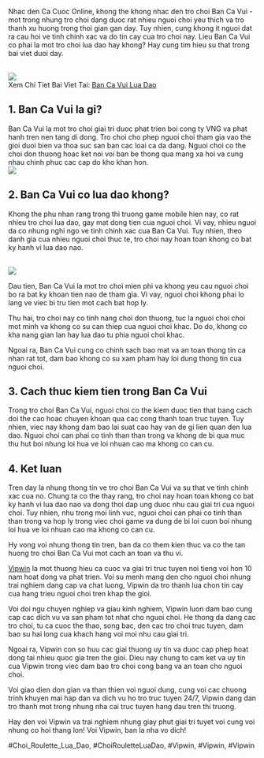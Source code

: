 <p>Nhac den Ca Cuoc Online, khong the khong nhac den tro choi Ban Ca Vui - mot trong nhung tro choi dang duoc rat nhieu nguoi choi yeu thich va tro thanh xu huong trong thoi gian gan day. Tuy nhien, cung khong it nguoi dat ra cau hoi ve tinh chinh xac va do tin cay cua tro choi nay. Lieu Ban Ca Vui co phai la mot tro choi lua dao hay khong? Hay cung tim hieu su that trong bai viet duoi day.</p><br><img src="https://vipwin1.net/wp-content/uploads/2025/02/ban-ca-vui-lua-dao.jpg"></br>
Xem Chi Tiet Bai Viet Tai: <a href="https://vipwin1.net/ban-ca-vui-lua-dao/">Ban Ca Vui Lua Dao</a><h2>1. Ban Ca Vui la gi?</h2><p>Ban Ca Vui la mot tro choi giai tri duoc phat trien boi cong ty VNG va phat hanh tren nen tang di dong. Tro choi cho phep nguoi choi tham gia vao the gioi duoi bien va thoa suc san ban cac loai ca da dang. Nguoi choi co the choi don thuong hoac ket noi voi ban be thong qua mang xa hoi va cung nhau chinh phuc cac cap do kho khan hon.<br><img src="https://vipwin1.net/wp-content/uploads/2025/02/ban-ca-vui-lua-dao-nen-phong-tranh.jpg"></br><h2>2. Ban Ca Vui co lua dao khong?</h2><p>Khong the phu nhan rang trong thi truong game mobile hien nay, co rat nhieu tro choi lua dao, gay mat dong tien cua nguoi choi. Vi vay, nhieu nguoi da co nhung nghi ngo ve tinh chinh xac cua Ban Ca Vui. Tuy nhien, theo danh gia cua nhieu nguoi choi thuc te, tro choi nay hoan toan khong co bat ky hanh vi lua dao nao.</p><br><img src="https://vipwin1.net/wp-content/uploads/2025/02/he-luy-to-lon-khi-tham-gia-ban-ca-vui-lua-dao.jpg"></br><p>Dau tien, Ban Ca Vui la mot tro choi mien phi va khong yeu cau nguoi choi bo ra bat ky khoan tien nao de tham gia. Vi vay, nguoi choi khong phai lo lang ve viec bi tru tien mot cach bat hop ly.<p>Thu hai, tro choi nay co tinh nang choi don thuong, tuc la nguoi choi choi mot minh va khong co su can thiep cua nguoi choi khac. Do do, khong co kha nang gian lan hay lua dao tu phia nguoi choi khac.</p><p>Ngoai ra, Ban Ca Vui cung co chinh sach bao mat va an toan thong tin ca nhan rat tot, dam bao khong co su xam pham hay loi dung thong tin cua nguoi choi.<h2>3. Cach thuc kiem tien trong Ban Ca Vui</h2><p>Trong tro choi Ban Ca Vui, nguoi choi co the kiem duoc tien that bang cach doi the cao hoac chuyen khoan qua cac cong thanh toan truc tuyen. Tuy nhien, viec nay khong dam bao lai suat cao hay van de gi lien quan den lua dao. Nguoi choi can phai co tinh than than trong va khong de bi qua muc thu hut boi nhung loi hua ve loi nhuan cao ma khong co can cu.</p><h2>4. Ket luan</h2><p>Tren day la nhung thong tin ve tro choi Ban Ca Vui va su that ve tinh chinh xac cua no. Chung ta co the thay rang, tro choi nay hoan toan khong co bat ky hanh vi lua dao nao va dong thoi dap ung duoc nhu cau giai tri cua nguoi choi. Tuy nhien, nhu trong moi linh vuc, nguoi choi can phai co tinh than than trong va hop ly trong viec choi game va dung de bi loi cuon boi nhung loi hua ve loi nhuan cao ma khong co can cu.</p><p>Hy vong voi nhung thong tin tren, ban da co them kien thuc va co the tan huong tro choi Ban Ca Vui mot cach an toan va thu vi.</p><p><a href="https://vipwin1.net/">Vipwin</a> la mot thuong hieu ca cuoc va giai tri truc tuyen noi tieng voi hon 10 nam hoat dong va phat trien. Voi su menh mang den cho nguoi choi nhung trai nghiem dang cap va chat luong, Vipwin da tro thanh lua chon tin cay cua hang trieu nguoi choi tren khap the gioi.

Voi doi ngu chuyen nghiep va giau kinh nghiem, Vipwin luon dam bao cung cap cac dich vu va san pham tot nhat cho nguoi choi. He thong da dang cac tro choi, tu ca cuoc the thao, song bac, den cac tro choi truc tuyen, dam bao su hai long cua khach hang voi moi nhu cau giai tri.

Ngoai ra, Vipwin con so huu cac giai thuong uy tin va duoc cap phep hoat dong tai nhieu quoc gia tren the gioi. Dieu nay chung to cam ket va uy tin cua Vipwin trong viec dam bao tro choi cong bang va an toan cho nguoi choi.

Voi giao dien don gian va than thien voi nguoi dung, cung voi cac chuong trinh khuyen mai hap dan va dich vu ho tro truc tuyen 24/7, Vipwin dang dan tro thanh mot trong nhung nha cai truc tuyen hang dau tren thi truong.

Hay den voi Vipwin va trai nghiem nhung giay phut giai tri tuyet voi cung voi nhung co hoi thang lon! Voi Vipwin, ban la nha vo dich!</p>
#Choi_Roulette_Lua_Dao, #ChoiRouletteLuaDao, #Vipwin, #Vipwin, #Vipwin
